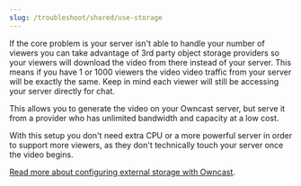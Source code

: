 ```yaml
---
slug: /troubleshoot/shared/use-storage
---
```

If the core problem is your server isn't able to handle your number of viewers you can take advantage of 3rd party object storage providers so your viewers will download the video from there instead of your server. This means if you have 1 or 1000 viewers the video video traffic from your server will be exactly the same. Keep in mind each viewer will still be accessing your server directly for chat.

This allows you to generate the video on your Owncast server, but serve it from a provider who has unlimited bandwidth and capacity at a low cost.

With this setup you don't need extra CPU or a more powerful server in order to support more viewers, as they don't technically touch your server once the video begins.

[Read more about configuring external storage with Owncast](/docs/storage).
